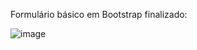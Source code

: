 Formulário básico em Bootstrap finalizado:


![image](https://github.com/user-attachments/assets/832839fe-128e-45bd-a956-f74618be590f)

